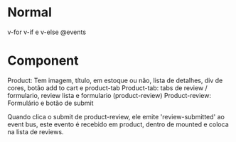 # Normal

v-for
v-if e v-else
@events

# Component

Product: Tem imagem, título, em estoque ou não, lista de detalhes, div de cores, botão add to cart e product-tab
Product-tab: tabs de review / formulario, review lista e formulario (product-review)
Product-review: Formulário e botão de submit

Quando clica o submit de product-review, ele emite 'review-submitted' ao event bus, este evento é recebido em product, dentro de mounted e coloca na lista de reviews.

